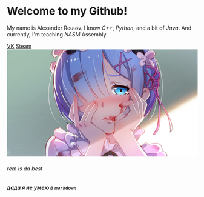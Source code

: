 # Welcome to my Github!
My name is Alexander ~~Reutov~~.
I know *C++*, *Python*, and a bit of *Java*.
And currently, I'm teaching *NASM* Assembly.

[VK](vk.com/formak21) [Steam](https://steamcommunity.com/id/Form49d) 
[![](/picture.png)](https://www.pixiv.net/en/artworks/57442373)
###### rem is da best


##### дада я не умею в `markdown`
